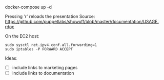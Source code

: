 docker-compose up -d

Pressing 'r' reloads the presentation
Source: https://github.com/puppetlabs/showoff/blob/master/documentation/USAGE.rdoc

On the EC2 host:
```
sudo sysctl net.ipv4.conf.all.forwarding=1
sudo iptables -P FORWARD ACCEPT
```

Ideas:
* [ ] include links to marketing pages
* [ ] include links to documentation
